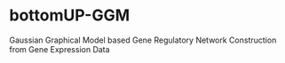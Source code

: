 # bottomUP-GGM
Gaussian Graphical Model based Gene Regulatory Network Construction from Gene Expression Data
